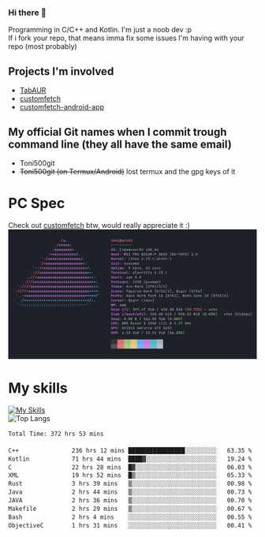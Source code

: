 ### Hi there 👋

Programming in C/C++ and Kotlin. I'm just a noob dev :p\
If i fork your repo, that means imma fix some issues I'm having with your repo (most probably)

## Projects I'm involved
 - [TabAUR](https://github.com/BurntRanch/TabAUR)
 - [customfetch](https://github.com/Toni500github/customfetch)
 - [customfetch-android-app](https://github.com/Toni500github/customfetch-android-app)

## My official Git names when I commit trough command line (they all have the same email)
* Toni500git
* ~~Toni500git (on Termux/Android)~~ lost termux and the gpg keys of it

# PC Spec
Check out [customfetch](https://github.com/Toni500github/customfetch) btw, would really appreciate it :)
![screenshot.png](https://github.com/Toni500github/customfetch/raw/main/screenshot.png)

# My skills
[![My Skills](https://skillicons.dev/icons?i=cpp,bash,kotlin,androidstudio,arch,linux&theme=light)](https://skillicons.dev)\
![Top Langs](https://github-readme-stats.vercel.app/api/top-langs/?username=Toni500github&layout=compact)

<!--START_SECTION:waka-->

```txt
Total Time: 372 hrs 53 mins

C++               236 hrs 12 mins ████████████████░░░░░░░░░   63.35 %
Kotlin            71 hrs 44 mins  ████▓░░░░░░░░░░░░░░░░░░░░   19.24 %
C                 22 hrs 28 mins  █▓░░░░░░░░░░░░░░░░░░░░░░░   06.03 %
XML               19 hrs 52 mins  █▒░░░░░░░░░░░░░░░░░░░░░░░   05.33 %
Rust              3 hrs 39 mins   ▒░░░░░░░░░░░░░░░░░░░░░░░░   00.98 %
Java              2 hrs 44 mins   ▒░░░░░░░░░░░░░░░░░░░░░░░░   00.73 %
JAVA              2 hrs 36 mins   ▒░░░░░░░░░░░░░░░░░░░░░░░░   00.70 %
Makefile          2 hrs 29 mins   ▒░░░░░░░░░░░░░░░░░░░░░░░░   00.67 %
Bash              2 hrs 4 mins    ░░░░░░░░░░░░░░░░░░░░░░░░░   00.55 %
ObjectiveC        1 hrs 31 mins   ░░░░░░░░░░░░░░░░░░░░░░░░░   00.41 %
```

<!--END_SECTION:waka-->
